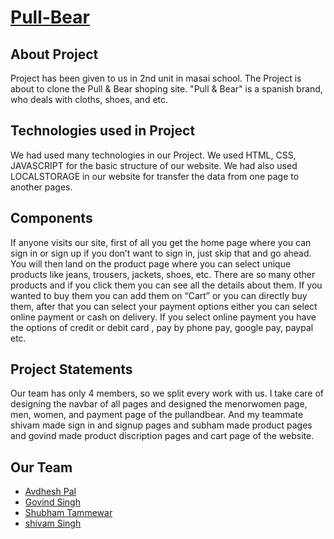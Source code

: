 # <a href="">Pull-Bear</a>
<h2>About Project</h2>
<p>
    Project has been given to us in 2nd unit in masai school. The Project is about to clone the Pull & Bear shoping site. "Pull & Bear" is a spanish brand, who deals with cloths, shoes, and etc.
</p>
<h2>Technologies used in Project</h2>
<p>
    We had used many technologies in our Project. We used HTML, CSS, JAVASCRIPT for the basic structure of our website. We had also used LOCALSTORAGE in our website for transfer the data from one page to another pages.
</p>

<h2>Components</h2>
<p>
    If anyone visits our site, first of all you get the home page where you can sign in or sign up if you don’t want to sign in, just skip that and go ahead. You will then land on the product page where you can select unique products like jeans, trousers, jackets, shoes, etc. There are so many other products and if you click them you can see all the details about them. If you wanted to buy them you can add them on “Cart” or you can directly buy them, after that you can select your payment options either you can select online payment or  cash on delivery. If you select online payment you have the options of credit or debit card , pay by phone pay, google pay, paypal etc.

</p>
  
<h2>Project Statements</h2>
<p>
    Our team has only 4 members, so we split every work with us. I take care of designing the navbar of all pages and designed the menorwomen page, men, women, and payment page of the pullandbear. And my teammate shivam made sign in and signup pages and subham made product pages and govind made product discription pages and cart page of the website.

</p>
<h2>Our Team</h2>
<ul>
    <li><a href="https://github.com/AvdheshPal/">Avdhesh Pal</a></li>
    <li><a href="https://github.com/Govindsingh29">Govind Singh</a></li>
    <li><a href="https://github.com/shubhamtammewar">Shubham Tammewar</a></li>
    <li><a href="https://github.com/CvamSinghh">shivam Singh</a></li>
</ul>
